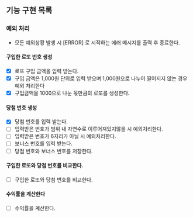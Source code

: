 ## 기능 구현 목록

### 예외 처리

- 모든 예외상황 발생 시 [ERROR] 로 시작하는 에러 메시지를 출력 후 종료한다.

#### 구입한 로또 번호 생성

- [x] 로또 구입 금액을 입력 받는다.
- [x] 구입 금액은 1,000원 단위로 입력 받으며 1,000원으로 나누어 떨어지지 않는 경우 예외 처리한다
- [x] 구입금액을 1000으로 나눈 몫만큼의 로또를 생성한다.

#### 당첨 번호 생성
- [x] 당첨 번호를 입력 받는다.
- [ ] 입력받은 번호가 범위 내 자연수로 이루어져있지않을 시 예외처리한다.
- [ ] 입력받은 번호가 6자리가 아닐 시 예외처리한다.
- [ ] 보너스 번호를 입력 받는다.
- [ ] 당첨 번호와 보너스 번호를 저장한다.

#### 구입한 로또와 당첨 번호를 비교한다.

- [ ] 구입한 로또와 당첨 번호를 비교한다.

#### 수익률을 계산한다

- [ ] 수익률을 계산한다.

